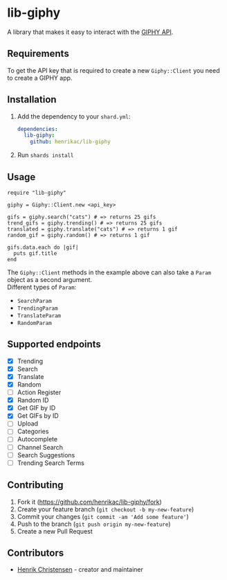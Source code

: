 # lib-giphy

A library that makes it easy to interact with the [GIPHY API](https://developers.giphy.com/).

## Requirements

To get the API key that is required to create a new `Giphy::Client` you need to create a GIPHY app.

## Installation

1. Add the dependency to your `shard.yml`:

   ```yaml
   dependencies:
     lib-giphy:
       github: henrikac/lib-giphy
   ```

2. Run `shards install`

## Usage

```crystal
require "lib-giphy"

giphy = Giphy::Client.new <api_key>

gifs = giphy.search("cats") # => returns 25 gifs
trend_gifs = giphy.trending() # => returns 25 gifs
translated = giphy.translate("cats") # => returns 1 gif
random_gif = giphy.random() # => returns 1 gif

gifs.data.each do |gif|
  puts gif.title
end
```

The `Giphy::Client` methods in the example above can also take a `Param` object as a second argument.  
Different types of `Param`:
* `SearchParam`
* `TrendingParam`
* `TranslateParam`
* `RandomParam`

## Supported endpoints
* [X] Trending
* [X] Search
* [X] Translate
* [X] Random
* [ ] Action Register
* [X] Random ID
* [X] Get GIF by ID
* [X] Get GIFs by ID
* [ ] Upload
* [ ] Categories
* [ ] Autocomplete
* [ ] Channel Search
* [ ] Search Suggestions
* [ ] Trending Search Terms

## Contributing

1. Fork it (<https://github.com/henrikac/lib-giphy/fork>)
2. Create your feature branch (`git checkout -b my-new-feature`)
3. Commit your changes (`git commit -am 'Add some feature'`)
4. Push to the branch (`git push origin my-new-feature`)
5. Create a new Pull Request

## Contributors

- [Henrik Christensen](https://github.com/henrikac) - creator and maintainer
